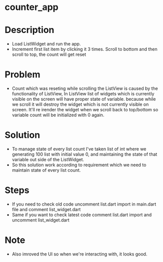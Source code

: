 # counter_app

# Description

- Load ListWidget and run the app.
- Increment first list item by clicking it 3 times. Scroll to bottom and then scroll to top, the
  count will get reset


# Problem

- Count which was reseting while scrolling the ListView is caused by the functionality of ListView,
  In ListView list of widgets which is currently visible on the screen will have proper state of variable.
  because while we scroll it will destroy the widget which is not currently visible on screen.
  It'll re irender the widget when we scroll back to top/bottom so variable count will be initialized with 0 again.

# Solution

- To manage state of every list count I've taken list of int where we generating 100 list with initial value 0,
  and maintaining the state of that variable out side of the ListWidget.
- So this solution work according to requirement which we need to maintain state of every list count.


# Steps
- If you need to check old code uncomment list.dart import in main.dart file and comment list_widget.dart
- Same if you want to check latest code comment list.dart import and uncomment list_widget.dart

# Note

- Also imroved the UI so when we're interacting with, it looks good.